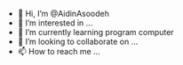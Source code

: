 - 👋 Hi, I’m @AidinAsoodeh
- 👀 I’m interested in ...
- 🌱 I’m currently learning program computer
- 💞️ I’m looking to collaborate on ...
- 📫 How to reach me ...

<!---
AidinAso/AidinAso is a ✨ special ✨ repository because its `README.md` (this file) appears on your GitHub profile.
You can click the Preview link to take a look at your changes.
--->
